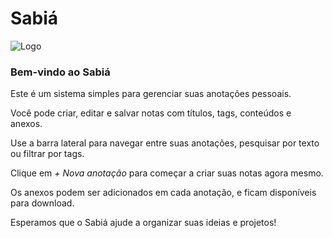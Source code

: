 # Sabiá

![Logo](img/logo.jpg)

### Bem-vindo ao Sabiá</h1>

Este é um sistema simples para gerenciar suas anotações pessoais.

Você pode criar, editar e salvar notas com títulos, tags, conteúdos e anexos.

Use a barra lateral para navegar entre suas anotações, pesquisar por texto ou filtrar por tags.

Clique em *+ Nova anotação* para começar a criar suas notas agora mesmo.

Os anexos podem ser adicionados em cada anotação, e ficam disponíveis para download.

Esperamos que o Sabiá ajude a organizar suas ideias e projetos!
